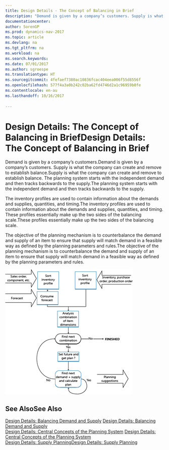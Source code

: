 ```yaml
---
title: Design Details - The Concept of Balancing in Brief
description: "Demand is given by a company’s customers. Supply is what the company can create and remove to establish balance. The planning system starts with the independent demand and then tracks backwards to the supply."
documentationcenter: 
author: SorenGP
ms.prod: dynamics-nav-2017
ms.topic: article
ms.devlang: na
ms.tgt_pltfrm: na
ms.workload: na
ms.search.keywords: 
ms.date: 07/01/2017
ms.author: sgroespe
ms.translationtype: HT
ms.sourcegitcommit: 4fefaef7380ac10836fcac404eea006f55d8556f
ms.openlocfilehash: 577f4a3a0b242c02ba62fd4746d2a1c96959b0fe
ms.contentlocale: en-au
ms.lasthandoff: 10/16/2017

---
```

# <a name="design-details-the-concept-of-balancing-in-brief"></a><span data-ttu-id="b5867-105">Design Details: The Concept of Balancing in Brief</span><span class="sxs-lookup"><span data-stu-id="b5867-105">Design Details: The Concept of Balancing in Brief</span></span>
<span data-ttu-id="b5867-106">Demand is given by a company’s customers.</span><span class="sxs-lookup"><span data-stu-id="b5867-106">Demand is given by a company’s customers.</span></span> <span data-ttu-id="b5867-107">Supply is what the company can create and remove to establish balance.</span><span class="sxs-lookup"><span data-stu-id="b5867-107">Supply is what the company can create and remove to establish balance.</span></span> <span data-ttu-id="b5867-108">The planning system starts with the independent demand and then tracks backwards to the supply.</span><span class="sxs-lookup"><span data-stu-id="b5867-108">The planning system starts with the independent demand and then tracks backwards to the supply.</span></span>  
  
 <span data-ttu-id="b5867-109">The inventory profiles are used to contain information about the demands and supplies, quantities, and timing.</span><span class="sxs-lookup"><span data-stu-id="b5867-109">The inventory profiles are used to contain information about the demands and supplies, quantities, and timing.</span></span> <span data-ttu-id="b5867-110">These profiles essentially make up the two sides of the balancing scale.</span><span class="sxs-lookup"><span data-stu-id="b5867-110">These profiles essentially make up the two sides of the balancing scale.</span></span>  
  
 <span data-ttu-id="b5867-111">The objective of the planning mechanism is to counterbalance the demand and supply of an item to ensure that supply will match demand in a feasible way as defined by the planning parameters and rules.</span><span class="sxs-lookup"><span data-stu-id="b5867-111">The objective of the planning mechanism is to counterbalance the demand and supply of an item to ensure that supply will match demand in a feasible way as defined by the planning parameters and rules.</span></span>  
  
 ![](media/nav_app_supply_planning_2_balancing.png "NAV_APP_supply_planning_2_balancing")  
  
## <a name="see-also"></a><span data-ttu-id="b5867-112">See Also</span><span class="sxs-lookup"><span data-stu-id="b5867-112">See Also</span></span>  
 <span data-ttu-id="b5867-113">[Design Details: Balancing Demand and Supply](design-details-balancing-demand-and-supply.md) </span><span class="sxs-lookup"><span data-stu-id="b5867-113">[Design Details: Balancing Demand and Supply](design-details-balancing-demand-and-supply.md) </span></span>  
 <span data-ttu-id="b5867-114">[Design Details: Central Concepts of the Planning System](design-details-central-concepts-of-the-planning-system.md) </span><span class="sxs-lookup"><span data-stu-id="b5867-114">[Design Details: Central Concepts of the Planning System](design-details-central-concepts-of-the-planning-system.md) </span></span>  
 [<span data-ttu-id="b5867-115">Design Details: Supply Planning</span><span class="sxs-lookup"><span data-stu-id="b5867-115">Design Details: Supply Planning</span></span>](design-details-supply-planning.md)
